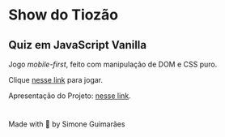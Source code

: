 # Show do Tiozão
## Quiz em JavaScript Vanilla
Jogo *mobile-first*, feito com manipulação de DOM e CSS puro.

Clique <a href="https://simoneguimaraes.github.io/game-show-do-tiozao/" target="_blank"> nesse link</a> para jogar.


Apresentação do Projeto: <a href="https://drive.google.com/file/d/1PYGfAA9Zyfq9uXCzWUqUX-V7BXfIzRsm/view?usp=sharing" target="_blank"> nesse link</a>.



#
Made with 💜 by Simone Guimarães
